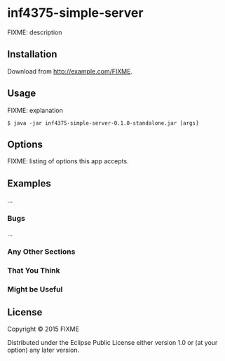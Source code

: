 # inf4375-simple-server

FIXME: description

## Installation

Download from http://example.com/FIXME.

## Usage

FIXME: explanation

    $ java -jar inf4375-simple-server-0.1.0-standalone.jar [args]

## Options

FIXME: listing of options this app accepts.

## Examples

...

### Bugs

...

### Any Other Sections
### That You Think
### Might be Useful

## License

Copyright © 2015 FIXME

Distributed under the Eclipse Public License either version 1.0 or (at
your option) any later version.
